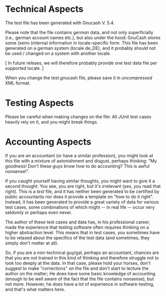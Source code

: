 # Technical Aspects
The test file has been generated with Gnucash V. 5.4.

Please note that the file contains *german* data, and not only superficially (i.e., german account names etc.), but also under the hood: GnuCash stores some (semi-)internal information in locale-specific form. This file has been generated on a german system (locale de_DE), and it probably should not be used / changed on a system with another locale.

[ In future releaes, we will therefore probably provide one test data file per supported locale. ]

When you change the test.gnucash file, please save it in 
*uncompressed* XML format.

# Testing Aspects
Please be careful when making changes on the file: All JUnit test cases heavily rely on it, and you might break things.

# Accounting Aspects
If you are an accountant (or have a similar profession), you might look at this file with a mixture of astonishment and disgust, perhaps thinking: "My goodness! Don't these guys know how to do accounting? This is awful nonsense!".

If you caught yourself having similar thoughts, you might want to give it a second thought: You see, you are right, but it's irrelevant (yes, you read that right). This is a *test* file, and it has neither been generated to be certified by public accountants nor does it provide a template on "how to do it right". Instead, it has been generated to provide a great variety of data for various test cases, some combinations of which might -- in real life -- occur very seldomly or perhaps even never. 

The author of these test cases and data has, in his professional career, made the experience that testing software often requires thinking on a higher abstraction level. This means that in test cases, you sometimes have to be relaxed about the specifics of the test data (and sometimes, they simply don't matter at all). 

So, if you are a non-technical guy/gal, perhaps an accountant, chances are that you are not trained in this kind of thinking and therefore struggle not to look too deeply at the data. In that case, please hold your horses, don't suggest to make "corrections" on the file and don't start to lecture the author on the matter; He does have some basic knowledge of accounting (enough to be well aware of the fact that the file contains nonsense), but not more. However, he does have a lot of experience in software-testing, and that's what matters here.